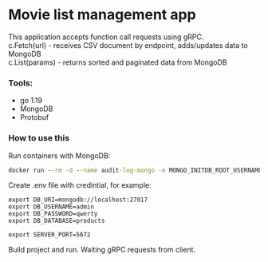 # Movie list management app

This application accepts function call requests using gRPC.  
c.Fetch(url) - receives CSV document by endpoint, adds/updates data to MongoDB  
c.List(params) - returns sorted and paginated data from MongoDB
    

  ### Tools:
  - go 1.19
  - MongoDB
  - Protobuf 

 ### How to use this
 Run containers with MongoDB:

```cmd
docker run --rm -d --name audit-log-mongo -e MONGO_INITDB_ROOT_USERNAME=admin -e MONGO_INITDB_ROOT_PASSWORD=qwerty -p 27017:27017 mongo:latest
```

Create .env file with credintial, for example:
```
export DB_URI=mongodb://localhost:27017
export DB_USERNAME=admin
export DB_PASSWORD=qwerty
export DB_DATABASE=products

export SERVER_PORT=5672
```

Build project and run. Waiting gRPC requests from client.